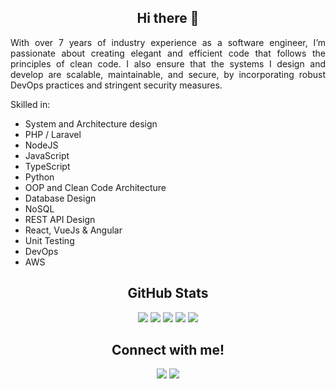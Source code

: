 <h2 align="center"> Hi there 👋<br/></h2> 
<p style="text-align: justify;">With over 7 years of industry experience as a software engineer, I’m passionate about creating elegant and efficient code that follows the principles of clean code. I also ensure that the systems I design and develop are scalable, maintainable, and secure, by incorporating robust DevOps practices and stringent security measures.</p>

<p align="left">Skilled in:</p>

<ul>
  <li>System and Architecture design</li>
  <li>PHP / Laravel</li>
  <li>NodeJS</li>
  <li>JavaScript</li>
  <li>TypeScript</li>
  <li>Python</li>
  <li>OOP and Clean Code Architecture</li>
  <li>Database Design</li>
  <li>NoSQL</li>
  <li>REST API Design</li>
  <li>React, VueJs & Angular</li>
  <li>Unit Testing</li>
  <li>DevOps</li>
  <li>AWS</li>
</ul>

<h2 align="center">GitHub Stats</h2>

<div align="center">

![](https://github-profile-summary-cards.vercel.app/api/cards/profile-details?username=moh4mmad&theme=github_dark)
![](https://github-profile-summary-cards.vercel.app/api/cards/repos-per-language?username=moh4mmad&theme=github_dark)
![](https://github-profile-summary-cards.vercel.app/api/cards/most-commit-language?username=moh4mmad&theme=github_dark)
![](https://github-profile-summary-cards.vercel.app/api/cards/stats?username=moh4mmad&theme=github_dark)
![](https://github-profile-summary-cards.vercel.app/api/cards/productive-time?username=moh4mmad&theme=github_dark)
 
</div>

<h2 align="center">Connect with me!</h2>

<div align="center">
	
[<img src="https://img.shields.io/badge/linkedin-%230077B5.svg?&style=for-the-badge&logo=linkedin&logoColor=white"/>](https://www.linkedin.com/in/mohammad-sakib-955698142/)
[<img src = "https://img.shields.io/badge/facebook-%2320A1F1.svg?&style=for-the-badge&logo=facebook&logoColor=white"/>](https://www.facebook.com/salah.sak1b)
	
</div>
